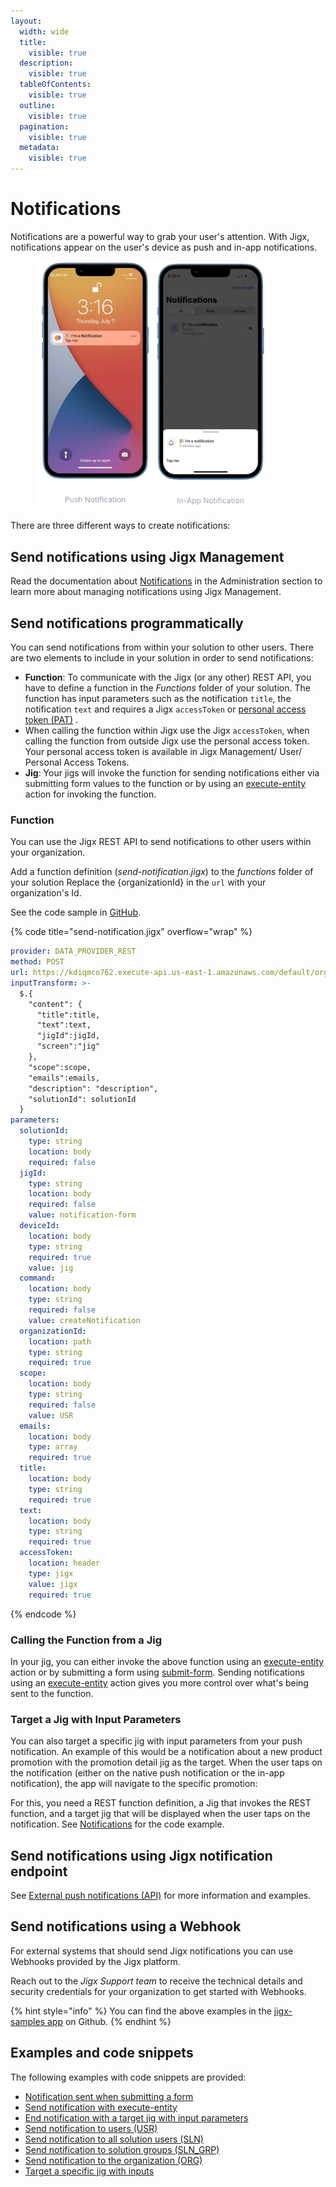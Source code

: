```yaml
---
layout:
  width: wide
  title:
    visible: true
  description:
    visible: true
  tableOfContents:
    visible: true
  outline:
    visible: true
  pagination:
    visible: true
  metadata:
    visible: true
---
```


# Notifications

Notifications are a powerful way to grab your user's attention. With Jigx, notifications appear on the user's device as push and in-app notifications.

<figure><img src="../../.gitbook/assets/notofications.png" alt="" width="375"><figcaption></figcaption></figure>

There are three different ways to create notifications:

## Send notifications using Jigx Management

Read the documentation about [Notifications](../../Administration/Notifications.md) in the Administration section to learn more about managing notifications using Jigx Management.

## Send notifications programmatically

You can send notifications from within your solution to other users. There are two elements to include in your solution in order to send notifications:

* **Function**: To communicate with the Jigx (or any other) REST API, you have to define a function in the _Functions_ folder of your solution. The function has input parameters such as the notification `title`, the notification `text` and requires a Jigx `accessToken` or [personal access token (PAT)](<../../Administration/My profile.md>) .
* When calling the function within Jigx use the Jigx `accessToken`, when calling the function from outside Jigx use the personal access token. Your personal access token is available in Jigx Management/ User/ Personal Access Tokens.
* **Jig**: Your jigs will invoke the function for sending notifications either via submitting form values to the function or by using an [execute-entity](https://docs.jigx.com/examples/readme/actions/execute-entity) action for invoking the function.

### Function

You can use the Jigx REST API to send notifications to other users within your organization.

Add a function definition (_send-notification.jigx_) to the _functions_ folder of your solution Replace the {organizationId} in the `url` with your organization's Id.

See the code sample in [GitHub](https://github.com/jigx-com/jigx-samples/blob/main/quickstart/jigx-samples/functions/Notifications/send-notification.jigx).

{% code title="send-notification.jigx" overflow="wrap" %}
```yaml
provider: DATA_PROVIDER_REST
method: POST
url: https://kdiqmco762.execute-api.us-east-1.amazonaws.com/default/organizations/{organizationId}/notifications
inputTransform: >-
  $.{
    "content": {
      "title":title,
      "text":text,
      "jigId":jigId,
      "screen":"jig" 
    },
    "scope":scope,
    "emails":emails,
    "description": "description",
    "solutionId": solutionId
  }
parameters:
  solutionId:
    type: string
    location: body
    required: false
  jigId:
    type: string
    location: body
    required: false
    value: notification-form
  deviceId:
    location: body
    type: string
    required: true
    value: jig
  command:
    location: body
    type: string
    required: false
    value: createNotification
  organizationId:
    location: path
    type: string
    required: true
  scope:
    location: body
    type: string
    required: false
    value: USR
  emails:
    location: body
    type: array
    required: true
  title:
    location: body
    type: string
    required: true
  text:
    location: body
    type: string
    required: true
  accessToken:
    location: header
    type: jigx
    value: jigx
    required: true
```
{% endcode %}

### Calling the Function from a Jig

In your jig, you can either invoke the above function using an [execute-entity](https://docs.jigx.com/examples/readme/actions/execute-entity) action or by submitting a form using [submit-form](https://docs.jigx.com/examples/readme/actions/submit-form). Sending notifications using an [execute-entity](https://docs.jigx.com/examples/readme/actions/execute-entity) action gives you more control over what's being sent to the function.

### Target a Jig with Input Parameters

You can also target a specific jig with input parameters from your push notification. An example of this would be a notification about a new product promotion with the promotion detail jig as the target. When the user taps on the notification (either on the native push notification or the in-app notification), the app will navigate to the specific promotion:

For this, you need a REST function definition, a Jig that invokes the REST function, and a target jig that will be displayed when the user taps on the notification. See [Notifications](https://docs.jigx.com/examples/readme/notifications) for the code example.

## Send notifications using Jigx notification endpoint

See [External push notifications (API)](https://docs.jigx.com/examples/readme/notifications/external-push-notifications-_api_) for more information and examples.

## Send notifications using a Webhook

For external systems that should send Jigx notifications you can use Webhooks provided by the Jigx platform.

Reach out to the _Jigx Support team_ to receive the technical details and security credentials for your organization to get started with Webhooks.

{% hint style="info" %}
You can find the above examples in the [jigx-samples app](https://github.com/jigx-com/jigx-samples/tree/main/quickstart/jigx-samples/jigs/guide-notifications) on Github.
{% endhint %}

## Examples and code snippets

The following examples with code snippets are provided:

* [Notification sent when submitting a form](https://docs.jigx.com/examples/readme/notifications)
* [Send notification with execute-entity](https://docs.jigx.com/examples/readme/notifications)
* [End notification with a target jig with input parameters](https://docs.jigx.com/examples/readme/notifications)
* [Send notification to users (USR)](https://docs.jigx.com/examples/readme/notifications/external-push-notifications-_api_/send-notification-to-users-_usr_)
* [Send notification to all solution users (SLN)](https://docs.jigx.com/examples/readme/notifications/external-push-notifications-_api_/send-notification-to-all-solution-users-_sln_)
* [Send notification to solution groups (SLN\_GRP)](https://docs.jigx.com/examples/readme/notifications/external-push-notifications-_api_/send-notification-to-solution-groups-_sln_grp_)
* [Send notification to the organization (ORG)](https://docs.jigx.com/examples/readme/notifications/external-push-notifications-_api_/send-notification-to-the-organization-_org_)
* [Target a specific jig with inputs](https://docs.jigx.com/examples/readme/notifications/external-push-notifications-_api_/target-a-specific-jig-with-inputs)

